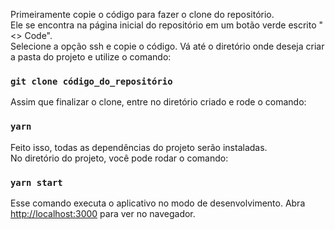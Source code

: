 Primeiramente copie o código para fazer o clone do repositório. <br/>
Ele se encontra na página inicial do repositório em um botão verde escrito "<> Code". <br/>
Selecione a opção ssh e copie o código. Vá até o diretório onde deseja criar a pasta do projeto e utilize o comando:

### `git clone código_do_repositório`

Assim que finalizar o clone, entre no diretório criado e rode o comando:

### `yarn`

Feito isso, todas as dependências do projeto serão instaladas. <br/>
No diretório do projeto, você pode rodar o comando:

### `yarn start`

Esse comando executa o aplicativo no modo de desenvolvimento.
Abra [http://localhost:3000](http://localhost:3000) para ver no navegador.
